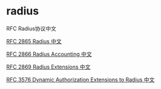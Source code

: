 # radius
RFC Radius协议中文

[RFC 2865 Radius 中文](rfc-2865-radius-cn.md)

[RFC 2866 Radius Accounting 中文](rfc-2866-radius-accounting-cn.md)

[RFC 2869 Radius Extensions 中文](rfc-2869-radius-extensions-cn.md)

[RFC 3576 Dynamic Authorization Extensions to Radius 中文](rfc-3576-dynamic-authorization-extensions-to-radius-cn.md)
